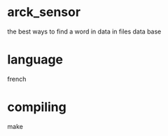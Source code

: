 # arck_sensor
the best ways to find a word in data in files data base 

# language
french

# compiling 
make
